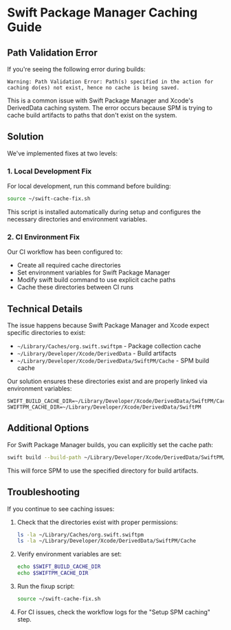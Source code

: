 # Swift Package Manager Caching Guide

## Path Validation Error

If you're seeing the following error during builds:

```
Warning: Path Validation Error: Path(s) specified in the action for caching do(es) not exist, hence no cache is being saved.
```

This is a common issue with Swift Package Manager and Xcode's DerivedData caching system. The error occurs because SPM is trying to cache build artifacts to paths that don't exist on the system.

## Solution

We've implemented fixes at two levels:

### 1. Local Development Fix

For local development, run this command before building:

```bash
source ~/swift-cache-fix.sh
```

This script is installed automatically during setup and configures the necessary directories and environment variables.

### 2. CI Environment Fix

Our CI workflow has been configured to:

- Create all required cache directories
- Set environment variables for Swift Package Manager
- Modify swift build command to use explicit cache paths
- Cache these directories between CI runs

## Technical Details

The issue happens because Swift Package Manager and Xcode expect specific directories to exist:

- `~/Library/Caches/org.swift.swiftpm` - Package collection cache
- `~/Library/Developer/Xcode/DerivedData` - Build artifacts
- `~/Library/Developer/Xcode/DerivedData/SwiftPM/Cache` - SPM build cache

Our solution ensures these directories exist and are properly linked via environment variables:

```
SWIFT_BUILD_CACHE_DIR=~/Library/Developer/Xcode/DerivedData/SwiftPM/Cache
SWIFTPM_CACHE_DIR=~/Library/Developer/Xcode/DerivedData/SwiftPM
```

## Additional Options

For Swift Package Manager builds, you can explicitly set the cache path:

```bash
swift build --build-path ~/Library/Developer/Xcode/DerivedData/SwiftPM/Cache
```

This will force SPM to use the specified directory for build artifacts.

## Troubleshooting

If you continue to see caching issues:

1. Check that the directories exist with proper permissions:

   ```bash
   ls -la ~/Library/Caches/org.swift.swiftpm
   ls -la ~/Library/Developer/Xcode/DerivedData/SwiftPM/Cache
   ```

2. Verify environment variables are set:

   ```bash
   echo $SWIFT_BUILD_CACHE_DIR
   echo $SWIFTPM_CACHE_DIR
   ```

3. Run the fixup script:

   ```bash
   source ~/swift-cache-fix.sh
   ```

4. For CI issues, check the workflow logs for the "Setup SPM caching" step.
